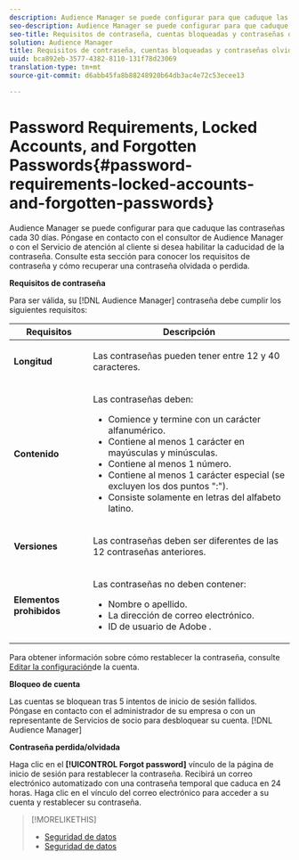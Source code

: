 ```yaml
---
description: Audience Manager se puede configurar para que caduque las contraseñas cada 30 días. Póngase en contacto con el consultor de Audience Manager o con el Servicio de atención al cliente si desea habilitar la caducidad de la contraseña. Consulte esta sección para conocer los requisitos de contraseña y cómo recuperar una contraseña olvidada o perdida.
seo-description: Audience Manager se puede configurar para que caduque las contraseñas cada 30 días. Póngase en contacto con el consultor de Audience Manager o con el Servicio de atención al cliente si desea habilitar la caducidad de la contraseña. Consulte esta sección para conocer los requisitos de contraseña y cómo recuperar una contraseña olvidada o perdida.
seo-title: Requisitos de contraseña, cuentas bloqueadas y contraseñas olvidadas
solution: Audience Manager
title: Requisitos de contraseña, cuentas bloqueadas y contraseñas olvidadas
uuid: bca892eb-3577-4382-8110-131f78d23069
translation-type: tm+mt
source-git-commit: d6abb45fa8b88248920b64db3ac4e72c53ecee13

---
```



# Password Requirements, Locked Accounts, and Forgotten Passwords{#password-requirements-locked-accounts-and-forgotten-passwords}

Audience Manager se puede configurar para que caduque las contraseñas cada 30 días. Póngase en contacto con el consultor de Audience Manager o con el Servicio de atención al cliente si desea habilitar la caducidad de la contraseña. Consulte esta sección para conocer los requisitos de contraseña y cómo recuperar una contraseña olvidada o perdida.

<!-- 

c_password_requirements.xml

 -->

**Requisitos de contraseña**

Para ser válida, su [!DNL Audience Manager] contraseña debe cumplir los siguientes requisitos:

<table id="table_9B79E9F634664F6B995649E3158CCF20"> 
 <thead> 
  <tr> 
   <th colname="col1" class="entry"> Requisitos </th> 
   <th colname="col2" class="entry"> Descripción </th> 
  </tr> 
 </thead>
 <tbody> 
  <tr> 
   <td colname="col1"> <p> <b>Longitud</b> </p> </td> 
   <td colname="col2"> <p>Las contraseñas pueden tener entre 12 y 40 caracteres. </p> </td> 
  </tr> 
  <tr> 
   <td colname="col1"> <p> <b>Contenido</b> </p> </td> 
   <td colname="col2"> <p>Las contraseñas deben: </p> <p> 
     <ul id="ul_70F64B9DE90E463098DFA8AB8349CF0B"> 
      <li id="li_2FBA66E47F4A4E1BB01DE3722821E100">Comience y termine con un carácter alfanumérico. </li> 
      <li id="li_1390D4C9A48944B68B891EE6CB734BBC">Contiene al menos 1 carácter en mayúsculas y minúsculas. </li> 
      <li id="li_B75B64A005804262BAAF0F1901D63358">Contiene al menos 1 número. </li> 
      <li id="li_28452022AF4743B8B159187BBD10890A">Contiene al menos 1 carácter especial (se excluyen los dos puntos ":"). </li> 
      <li id="li_C02B931ABAB84FFE9B87AEBAEDF34EF3">Consiste solamente en letras del alfabeto latino. </li> 
     </ul> </p> </td> 
  </tr> 
  <tr> 
   <td colname="col1"> <p> <b>Versiones</b> </p> </td> 
   <td colname="col2"> <p> Las contraseñas deben ser diferentes de las 12 contraseñas anteriores. </p> </td> 
  </tr> 
  <tr> 
   <td colname="col1"> <p> <b>Elementos prohibidos</b> </p> </td> 
   <td colname="col2"> <p> Las contraseñas no deben contener: </p> <p> 
     <ul id="ul_08DE186AF56E401B933256E69279847A"> 
      <li id="li_CC854F7F86484774A76CCF927E1400B4">Nombre o apellido. </li> 
      <li id="li_74ACCF3DE717473B8AB9B1720DD891E7">La dirección de correo electrónico. </li> 
      <li id="li_09C1F699BF6843ACAB4E68D2F57461AB"><span class="keyword"> ID de usuario de Adobe</span> . </li> 
     </ul> </p> </td> 
  </tr> 
 </tbody> 
</table>

Para obtener información sobre cómo restablecer la contraseña, consulte [Editar la configuración](../features/administration/edit-account-settings.md)de la cuenta.

**Bloqueo de cuenta**

Las cuentas se bloquean tras 5 intentos de inicio de sesión fallidos. Póngase en contacto con el administrador de su empresa o con un representante de Servicios de socio para desbloquear su cuenta. [!DNL Audience Manager]

**Contraseña perdida/olvidada**

Haga clic en el **[!UICONTROL Forgot password]** vínculo de la página de inicio de sesión para restablecer la contraseña. Recibirá un correo electrónico automatizado con una contraseña temporal que caduca en 24 horas. Haga clic en el vínculo del correo electrónico para acceder a su cuenta y restablecer su contraseña.

>[!MORELIKETHIS]
>
>* [Seguridad de datos](../overview/data-security-and-privacy/data-security.md)
>* [Seguridad de datos](../overview/data-security-and-privacy/data-privacy.md)

